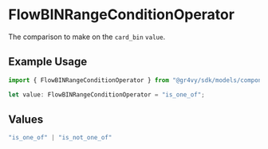 # FlowBINRangeConditionOperator

The comparison to make on the `card_bin` `value`.

## Example Usage

```typescript
import { FlowBINRangeConditionOperator } from "@gr4vy/sdk/models/components";

let value: FlowBINRangeConditionOperator = "is_one_of";
```

## Values

```typescript
"is_one_of" | "is_not_one_of"
```